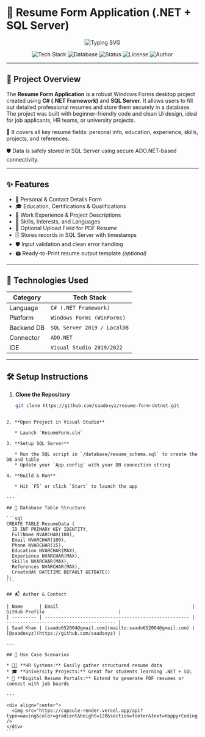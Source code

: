
# 📄 Resume Form Application (.NET + SQL Server)

<div align="center">
  <img src="https://readme-typing-svg.herokuapp.com?font=Fira+Code&pause=1000&color=14F195&center=true&vCenter=true&width=600&lines=Build+Your+Professional+Resume;Securely+Store+Career+Details+in+SQL+Server;Developed+in+.NET+WinForms+by+Saad+Khan" alt="Typing SVG" />
</div>

<div align="center">
  
![Tech Stack](https://img.shields.io/badge/Tech-.NET-blueviolet?style=for-the-badge&logo=dotnet&logoColor=white)
![Database](https://img.shields.io/badge/Database-SQL%20Server-red?style=for-the-badge&logo=microsoftsqlserver)
![Status](https://img.shields.io/badge/Status-Stable-brightgreen?style=for-the-badge&logo=checkmarx)
![License](https://img.shields.io/badge/License-MIT-1abc9c?style=for-the-badge)
![Author](https://img.shields.io/badge/Made%20By-Saad%20Khan-1DA1F2?style=for-the-badge&logo=github)

</div>

---

## 📌 Project Overview

The **Resume Form Application** is a robust Windows Forms desktop project created using **C# (.NET Framework)** and **SQL Server**. It allows users to fill out detailed professional resumes and store them securely in a database. The project was built with beginner-friendly code and clean UI design, ideal for job applicants, HR teams, or university projects.

🧩 It covers all key resume fields: personal info, education, experience, skills, projects, and references.

🛡️ Data is safely stored in SQL Server using secure ADO.NET-based connectivity.

---

## ✨ Features

- 📝 Personal & Contact Details Form  
- 🎓 Education, Certifications & Qualifications  
- 💼 Work Experience & Project Descriptions  
- 💬 Skills, Interests, and Languages  
- 📧 Optional Upload Field for PDF Resume  
- 🗄️ Stores records in SQL Server with timestamps  
- 🛡️ Input validation and clean error handling  
- 🖨️ Ready-to-Print resume output template *(optional)*

---

## 🧱 Technologies Used

| Category     | Tech Stack                         |
|--------------|------------------------------------|
| Language     | `C# (.NET Framework)`              |
| Platform     | `Windows Forms (WinForms)`         |
| Backend DB   | `SQL Server 2019 / LocalDB`        |
| Connector    | `ADO.NET`                          |
| IDE          | `Visual Studio 2019/2022`          |

---

## 🛠️ Setup Instructions

1. **Clone the Repository**
   ```bash
   git clone https://github.com/saadoxyz/resume-form-dotnet.git
````

2. **Open Project in Visual Studio**

   * Launch `ResumeForm.sln`

3. **Setup SQL Server**

   * Run the SQL script in `/database/resume_schema.sql` to create the DB and table
   * Update your `App.config` with your DB connection string

4. **Build & Run**

   * Hit `F5` or click `Start` to launch the app

---

## 🧩 Database Table Structure

```sql
CREATE TABLE ResumeData (
  ID INT PRIMARY KEY IDENTITY,
  FullName NVARCHAR(100),
  Email NVARCHAR(100),
  Phone NVARCHAR(15),
  Education NVARCHAR(MAX),
  Experience NVARCHAR(MAX),
  Skills NVARCHAR(MAX),
  References NVARCHAR(MAX),
  CreatedAt DATETIME DEFAULT GETDATE()
);
```

## 📬 Author & Contact

| Name      | Email                                                 | GitHub Profile                           |
| --------- | ----------------------------------------------------- | ---------------------------------------- |
| Saad Khan | [saado652004@gmail.com](mailto:saado652004@gmail.com) | [@saadoxyz](https://github.com/saadoxyz) |

---

## 🧠 Use Case Scenarios

* 🧑‍💼 **HR Systems:** Easily gather structured resume data
* 🎓 **University Projects:** Great for students learning .NET + SQL
* 🧾 **Digital Resume Portals:** Extend to generate PDF resumes or connect with job boards

---

<div align="center">
  <img src="https://capsule-render.vercel.app/api?type=waving&color=gradient&height=120&section=footer&text=Happy+Coding!&fontColor=ffffff&fontSize=30" />
</div>
```
